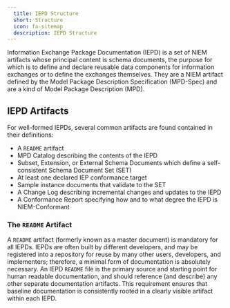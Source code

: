 ```yaml
---
  title: IEPD Structure
  short: Structure
  icon: fa-sitemap
  description: IEPD Structure
---
```


Information Exchange Package Documentation (IEPD) is a set of NIEM artifacts whose principal content is schema documents, the purpose for which is to define and declare reusable data components for information exchanges or to define the exchanges themselves. They are a NIEM artifact defined by the Model Package
Description Specification (MPD-Spec) and are a kind of Model Package Description (MPD).

## IEPD Artifacts

For well-formed IEPDs, several common artifacts are found contained in their definitions:

- A `README` artifact
- MPD Catalog describing the contents of the IEPD
- Subset, Extension, or External Schema Documents which define a self-consistent Schema Document Set (SET)
- At least one declared IEP conformance target
- Sample instance documents that validate to the SET
- A Change Log describing incremental changes and updates to the IEPD
- A Conformance Report specifying how and to what degree the IEPD is NIEM-Conformant

### The `README` Artifact

A `README` artifact (formerly known as a master document) is mandatory for all IEPDs. IEPDs are often built by different developers, and may be registered into a repository for reuse by many other users, developers, and implementers; therefore, a minimal form of documentation is absolutely necessary. An IEPD `README` file is the primary source and starting point for human readable documentation, and should reference (and describe) any other separate documentation artifacts. This requirement ensures that baseline documentation is consistently rooted in a clearly visible artifact within each IEPD.
